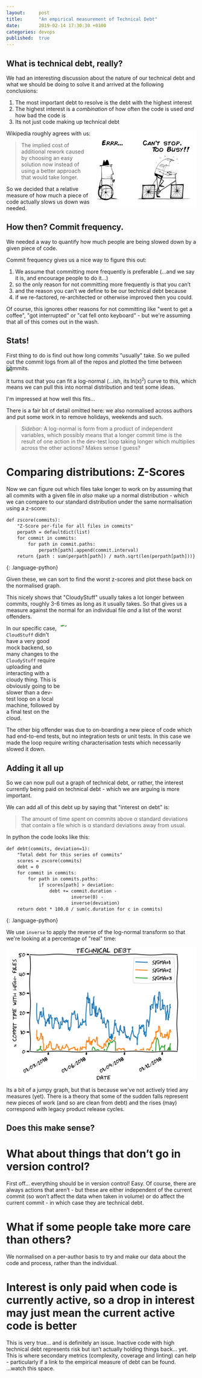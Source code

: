 ```yaml
---
layout:     post
title:      "An empirical measurement of Technical Debt"
date:       2019-02-14 17:30:30 +0100
categories: devops
published:  true
---
```


## What is technical debt, really?

We had an interesting discussion about the nature of our technical debt and
what we should be doing to solve it and arrived at the following conclusions:

1. The most important debt to resolve is the debt with the highest interest
2. The highest interest is a *combination* of how often the code is used *and* how bad the code is
3. Its not just code making up technical debt

<img style="float: right;" src="/assets/debt.jpg" width="280px"/>

Wikipedia roughly agrees with us:

<blockquote>
The implied cost of additional rework caused by choosing an easy solution now
instead of using a better approach that would take longer.
</blockquote>

So we decided that a relative measure of how much a piece of code actually slows us down was needed.

## How then? Commit frequency.

We needed a way to quantify how much people are being slowed down by a given piece of code. 

Commit frequency gives us a nice way to figure this out:

1. We assume that committing more frequently is preferable (...and we say it is, and encourage people to do it...)
2. so the only reason for not committing more frequently is that you can’t
3. and the reason you can’t we define to be our technical debt because
4. if we re-factored, re-architected or otherwise improved then you could.

Of course, this ignores other reasons for not committing like "went to get a
coffee", "got interrupted" or "cat fell onto keyboard" - but we're assuming
that all of this comes out in the wash.

## Stats!

First thing to do is find out how long commits "usually" take. So we pulled out
the commit logs from all of the repos and plotted the time between commits.
<div class="wrapper">
<img align="left" style="margin-top: -30px; margin-bottom: 10px;" src="/assets/loghist.svg" width="360px"/>
<p style="width=100%">
It&nbsp;turns out that you can fit a log-normal (...ish, its ln(x)<sup><small>2</small></sup>)
curve to this, which means we can pull this into normal distribution and test some ideas.
</p>
<p>
I'm impressed at how well this fits...
</p>
</div>

There is a fair bit of detail omitted here: we also normalised across authors and put some
work in to remove holidays, weekends and such.
<blockquote>

<i>Sidebar:</i> A log-normal is form from a product of independent variables, which possibly
means that a longer commit time is the result of one action in the dev-test loop taking longer
which multiplies across the other actions? Makes sense I guess?
</blockquote>

# Comparing distributions: Z-Scores

Now we can figure out which files take longer to work on by assuming that all commits with
a given file in _also_ make up a normal distribution - which we can compare to our standard
distribution under the same normalisation using a z-score:

~~~
def zscore(commits):
    "Z-Score per-file for all files in commits"
    perpath = defaultdict(list)
    for commit in commits:
        for path in commit.paths:
            perpath[path].append(commit.interval)
    return {path : sum(perpath[path]) / math.sqrt(len(perpath[path]))}
~~~
{: .language-python}

Given these, we can sort to find the worst z-scores and plot these back on the normalised graph.

This nicely shows that "CloudyStuff" usually takes a lot longer between commits, roughly 3-6 times 
as long as it usually takes. So that gives us a measure against the normal for an individual file 
_and_ a list of the worst offenders.

<div style="float: right; width: 360px; height: 240px; overflow: hidden">
<img style="margin-top: -30px;  margin-bottom: 10px;" src="/assets/with_example.svg" width="360px"/>
</div>

In&nbsp;our specific case, `CloudStuff` didn't have a very good mock backend, so many changes to the
`CloudyStuff` require uploading and interacting with a cloudy thing. This is obviously going to be
slower than a dev-test loop on a local machine, followed by a final test on the cloud.

The other big offender was due to on-boarding a new piece of code which had end-to-end tests, but
no integration tests or unit tests. In this case we made the loop require writing characterisation
tests which necessarily slowed it down.

## Adding it all up

So we can now pull out a graph of technical debt, or rather, the interest currently being paid on
technical debt - which we are arguing is more important.

We can add all of this debt up by saying that "interest on debt" is:

<blockquote>
The amount of time spent on commits above α standard deviations that contain a file which is α standard deviations away from usual.
</blockquote>

In python the code looks like this:

~~~
def debt(commits, deviation=1):
    "Total debt for this series of commits"
    scores = zscore(commits)
    debt = 0
    for commit in commits:
        for path in commits.paths:
            if scores[path] > deviation:
                debt += commit.duration -
                        inverse(0) -
                        inverse(deviation)
    return debt * 100.0 / sum(c.duration for c in commits)
~~~
{: .language-python}

We use `inverse` to apply the reverse of the log-normal transform so that we're looking at a percentage of "real" time:

<div style="width: 100%; text-align: center; height: 95%; overflow: hidden;">
<img style="margin-top: -5%;" src="/assets/debt.svg"/>
</div>

Its a bit of a jumpy graph, but that is because we've not actively tried any measures (yet). There is a theory
that some of the sudden falls represent new pieces of work (and so are clean from debt) and the rises (may) 
correspond with legacy product release cycles.
 
## Does this make sense?

# What about things that don’t go in version control?

First off... everything should be in version control! Easy. Of course, there are always actions that aren’t - but these are either independent of the current commit (so won’t affect the data when taken in volume) or do affect the current commit - in which case they are technical debt.

# What if some people take more care than others?

We normalised on a per-author basis to try and make our data about the code and process, rather than the individual.

# Interest is only paid when code is currently active, so a drop in interest may just mean the current active code is better

This is very true... and is definitely an issue. Inactive code with high technical debt represents risk but isn’t actually holding things back... yet. This is where secondary metrics (complexity, coverage and linting) can help - particularly if a link to the empirical measure of debt can be found. ...watch this space.

